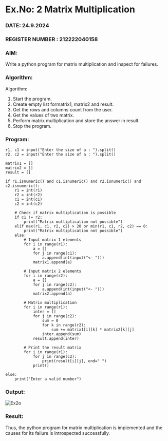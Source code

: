 # Ex.No: 2   Matrix Multiplication 

### DATE: 24.9.2024                                                                            
### REGISTER NUMBER : 212222040158

### AIM: 
Write a python program for matrix multiplication and inspect for failures.
 
### Algorithm:

Algorithm:
1. Start the program.
2. Create empty list formatrix1, matrix2 and result.
3. Get the rows and columns count from the user.
4. Get the values of two matrix.
5. Perform matrix multiplication and store the answer in result.
6. Stop the program.
### Program:
```
r1, c1 = input("Enter the size of a : ").split() 
r2, c2 = input("Enter the size of a : ").split() 

matrix1 = [] 
matrix2 = [] 
result = [] 

if r1.isnumeric() and c1.isnumeric() and r2.isnumeric() and c2.isnumeric():
    r1 = int(r1) 
    r2 = int(r2) 
    c1 = int(c1) 
    c2 = int(c2)

    # Check if matrix multiplication is possible
    if c1 != r2:
        print("Matrix multiplication not possible")
    elif max(r1, c1, r2, c2) > 20 or min(r1, c1, r2, c2) == 0:
        print("Matrix multiplication not possible")
    else:
        # Input matrix 1 elements
        for i in range(r1): 
            a = [] 
            for j in range(c1): 
                a.append(int(input("<- "))) 
            matrix1.append(a)

        # Input matrix 2 elements
        for i in range(r2): 
            a = [] 
            for j in range(c2): 
                a.append(int(input("<- "))) 
            matrix2.append(a)

        # Matrix multiplication
        for i in range(r1): 
            inter = [] 
            for j in range(c2): 
                sum = 0 
                for k in range(r2): 
                    sum += matrix1[i][k] * matrix2[k][j] 
                inter.append(sum)
            result.append(inter)

        # Print the result matrix
        for i in range(r1): 
            for j in range(c2): 
                print(result[i][j], end=" ") 
            print()

else: 
    print("Enter a valid number")

```













### Output:
![Ex2o](https://github.com/user-attachments/assets/0018d837-f9b4-461e-94d2-1dbbfb16a0a3)














### Result:
Thus, the python program for matrix multiplication is implemented and the causes for its failure is introspected successfully.

